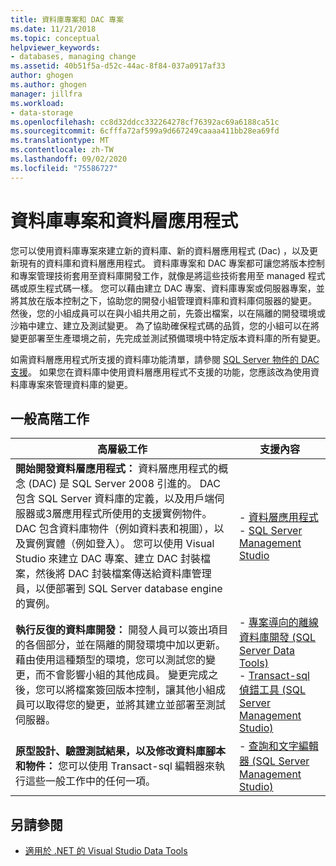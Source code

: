 ```yaml
---
title: 資料庫專案和 DAC 專案
ms.date: 11/21/2018
ms.topic: conceptual
helpviewer_keywords:
- databases, managing change
ms.assetid: 40b51f5a-d52c-44ac-8f84-037a0917af33
author: ghogen
ms.author: ghogen
manager: jillfra
ms.workload:
- data-storage
ms.openlocfilehash: cc8d32ddcc332264278cf76392ac69a6188ca51c
ms.sourcegitcommit: 6cfffa72af599a9d667249caaaa411bb28ea69fd
ms.translationtype: MT
ms.contentlocale: zh-TW
ms.lasthandoff: 09/02/2020
ms.locfileid: "75586727"
---
```

# <a name="database-projects-and-data-tier-applications"></a>資料庫專案和資料層應用程式

您可以使用資料庫專案來建立新的資料庫、新的資料層應用程式 (Dac) ，以及更新現有的資料庫和資料層應用程式。 資料庫專案和 DAC 專案都可讓您將版本控制和專案管理技術套用至資料庫開發工作，就像是將這些技術套用至 managed 程式碼或原生程式碼一樣。 您可以藉由建立 DAC 專案、資料庫專案或伺服器專案，並將其放在版本控制之下，協助您的開發小組管理資料庫和資料庫伺服器的變更。 然後，您的小組成員可以在與小組共用之前，先簽出檔案，以在隔離的開發環境或沙箱中建立、建立及測試變更。 為了協助確保程式碼的品質，您的小組可以在將變更部署至生產環境之前，先完成並測試預備環境中特定版本資料庫的所有變更。

如需資料層應用程式所支援的資料庫功能清單，請參閱 [SQL Server 物件的 DAC 支援](/sql/relational-databases/data-tier-applications/dac-support-for-sql-server-objects-and-versions)。 如果您在資料庫中使用資料層應用程式不支援的功能，您應該改為使用資料庫專案來管理資料庫的變更。

## <a name="common-high-level-tasks"></a>一般高階工作

| 高層級工作 | 支援內容 |
| - | - |
| **開始開發資料層應用程式：** 資料層應用程式的概念 (DAC) 是 SQL Server 2008 引進的。 DAC 包含 SQL Server 資料庫的定義，以及用戶端伺服器或3層應用程式所使用的支援實例物件。 DAC 包含資料庫物件（例如資料表和視圖），以及實例實體（例如登入）。 您可以使用 Visual Studio 來建立 DAC 專案、建立 DAC 封裝檔案，然後將 DAC 封裝檔案傳送給資料庫管理員，以便部署到 SQL Server database engine 的實例。 | - [資料層應用程式](/sql/relational-databases/data-tier-applications/data-tier-applications)<br />- [SQL Server Management Studio](/sql/ssms/sql-server-management-studio-ssms) |
| **執行反復的資料庫開發：** 開發人員可以簽出項目的各個部分，並在隔離的開發環境中加以更新。 藉由使用這種類型的環境，您可以測試您的變更，而不會影響小組的其他成員。 變更完成之後，您可以將檔案簽回版本控制，讓其他小組成員可以取得您的變更，並將其建立並部署至測試伺服器。 | - [專案導向的離線資料庫開發 (SQL Server Data Tools) ](/sql/ssdt/project-oriented-offline-database-development)<br />- [Transact-sql 偵錯工具 (SQL Server Management Studio) ](/sql/ssms/scripting/transact-sql-debugger) |
| **原型設計、驗證測試結果，以及修改資料庫腳本和物件：** 您可以使用 Transact-sql 編輯器來執行這些一般工作中的任何一項。 | - [查詢和文字編輯器 (SQL Server Management Studio) ](/sql/ssms/scripting/query-and-text-editors-sql-server-management-studio) |

## <a name="see-also"></a>另請參閱

- [適用於 .NET 的 Visual Studio Data Tools](../data-tools/visual-studio-data-tools-for-dotnet.md)
